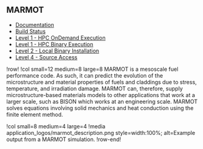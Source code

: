 ## MARMOT

- [Documentation](https://marmot-docs.hpcondemand.inl.gov/)
- [Build Status](https://civet.inl.gov/repo/851/)
- [Level 1 - HPC OnDemand Execution](ncrc/applications/ncrc_ondemand_marmot.md)
- [Level 1 - HPC Binary Execution](ncrc/applications/ncrc_hpc_marmot.md)
- [Level 2 - Local Binary Installation](ncrc/applications/ncrc_conda_marmot.md)
- [Level 4 - Source Access](ncrc/applications/ncrc_develop_marmot.md)

!row!
!col small=12 medium=8 large=8
MARMOT is a mesoscale fuel performance code. As such, it can predict the evolution of the microstructure and material properties of fuels and claddings due to stress, temperature, and irradiation damage. MARMOT can, therefore, supply microstructure-based materials models to other applications that work at a larger scale, such as BISON which works at an engineering scale. MARMOT solves equations involving solid mechanics and heat conduction using the finite element method.

!col small=8 medium=4 large=4
!media application_logos/marmot_description.png style=width:100%;
       alt=Example output from a MARMOT simulation.
!row-end!
